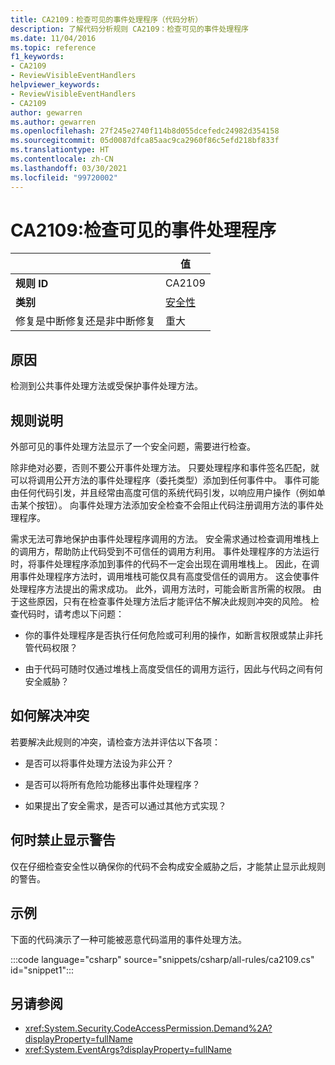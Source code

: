 ```yaml
---
title: CA2109：检查可见的事件处理程序（代码分析）
description: 了解代码分析规则 CA2109：检查可见的事件处理程序
ms.date: 11/04/2016
ms.topic: reference
f1_keywords:
- CA2109
- ReviewVisibleEventHandlers
helpviewer_keywords:
- ReviewVisibleEventHandlers
- CA2109
author: gewarren
ms.author: gewarren
ms.openlocfilehash: 27f245e2740f114b8d055dcefedc24982d354158
ms.sourcegitcommit: 05d0087dfca85aac9ca2960f86c5efd218bf833f
ms.translationtype: HT
ms.contentlocale: zh-CN
ms.lasthandoff: 03/30/2021
ms.locfileid: "99720002"
---
```

# <a name="ca2109-review-visible-event-handlers"></a>CA2109:检查可见的事件处理程序

| | 值 |
|-|-|
| **规则 ID** |CA2109|
| **类别** |[安全性](security-warnings.md)|
| 修复是中断修复还是非中断修复 |重大|

## <a name="cause"></a>原因

检测到公共事件处理方法或受保护事件处理方法。

## <a name="rule-description"></a>规则说明

外部可见的事件处理方法显示了一个安全问题，需要进行检查。

除非绝对必要，否则不要公开事件处理方法。 只要处理程序和事件签名匹配，就可以将调用公开方法的事件处理程序（委托类型）添加到任何事件中。 事件可能由任何代码引发，并且经常由高度可信的系统代码引发，以响应用户操作（例如单击某个按钮）。 向事件处理方法添加安全检查不会阻止代码注册调用方法的事件处理程序。

需求无法可靠地保护由事件处理程序调用的方法。 安全需求通过检查调用堆栈上的调用方，帮助防止代码受到不可信任的调用方利用。 事件处理程序的方法运行时，将事件处理程序添加到事件的代码不一定会出现在调用堆栈上。 因此，在调用事件处理程序方法时，调用堆栈可能仅具有高度受信任的调用方。 这会使事件处理程序方法提出的需求成功。 此外，调用方法时，可能会断言所需的权限。 由于这些原因，只有在检查事件处理方法后才能评估不解决此规则冲突的风险。 检查代码时，请考虑以下问题：

- 你的事件处理程序是否执行任何危险或可利用的操作，如断言权限或禁止非托管代码权限？

- 由于代码可随时仅通过堆栈上高度受信任的调用方运行，因此与代码之间有何安全威胁？

## <a name="how-to-fix-violations"></a>如何解决冲突

若要解决此规则的冲突，请检查方法并评估以下各项：

- 是否可以将事件处理方法设为非公开？

- 是否可以将所有危险功能移出事件处理程序？

- 如果提出了安全需求，是否可以通过其他方式实现？

## <a name="when-to-suppress-warnings"></a>何时禁止显示警告

仅在仔细检查安全性以确保你的代码不会构成安全威胁之后，才能禁止显示此规则的警告。

## <a name="example"></a>示例

下面的代码演示了一种可能被恶意代码滥用的事件处理方法。

:::code language="csharp" source="snippets/csharp/all-rules/ca2109.cs" id="snippet1":::

## <a name="see-also"></a>另请参阅

- <xref:System.Security.CodeAccessPermission.Demand%2A?displayProperty=fullName>
- <xref:System.EventArgs?displayProperty=fullName>
